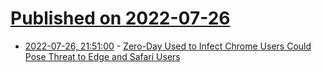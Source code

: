 # [Published on 2022-07-26](index.md)

* [2022-07-26, 21:51:00](https://soylentnews.org/article.pl?sid=22/07/25/2356248&from=rss) - [Zero-Day Used to Infect Chrome Users Could Pose Threat to Edge and Safari Users](https://soylentnews.org/article.pl?sid=22/07/25/2356248&from=rss)
